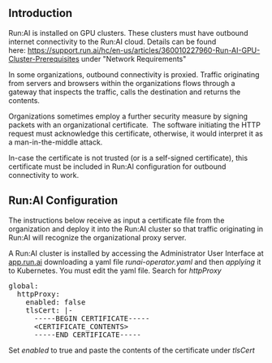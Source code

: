 ## Introduction

Run:AI is installed on GPU clusters. These clusters must have outbound internet connectivity to the Run:AI cloud. Details can be found here:&nbsp;<https://support.run.ai/hc/en-us/articles/360010227960-Run-AI-GPU-Cluster-Prerequisites>&nbsp;under "Network Requirements"

In some organizations, outbound connectivity is proxied. Traffic originating from servers and browsers within the organizations flows through a gateway that inspects the traffic, calls the destination and returns the contents.&nbsp;

Organizations sometimes employ a further security measure by&nbsp;signing packets with an organizational certificate.&nbsp; The software initiating the HTTP request must acknowledge this certificate, otherwise, it would interpret it as a man-in-the-middle attack.&nbsp;

In-case the certificate is not trusted (or is a self-signed certificate), this certificate must be included in Run:AI configuration for outbound connectivity to work.

## Run:AI Configuration

The instructions below receive as input a certificate file from the organization and deploy it into the Run:AI cluster so that traffic originating in Run:AI will recognize the organizational proxy server.

<span>A Run:AI cluster is installed by accessing the Administrator User Interface at </span><a href="https://app.run.ai/" rel="noopener" target="_blank">app.run.ai</a><span> downloading a yaml file </span>_runai-operator.yaml&nbsp;_<span>and then </span>_applying_<span> it to Kubernetes. You must edit the yaml file. Search for _httpProxy_</span>

<pre>global:<br/>  httpProxy:<br/>    enabled: false<br/>    tlsCert: |-<br/>      -----BEGIN CERTIFICATE-----<br/>      &lt;CERTIFICATE_CONTENTS&gt;<br/>      -----END CERTIFICATE-----</pre>

Set _enabled_&nbsp;to true and paste the contents of the certificate under _tlsCert_